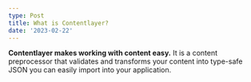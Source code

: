 ```yaml
---
type: Post
title: What is Contentlayer?
date: '2023-02-22'
---
```


**Contentlayer makes working with content easy.** It is a content preprocessor that validates and transforms your content into type-safe JSON you can easily import into your application.
